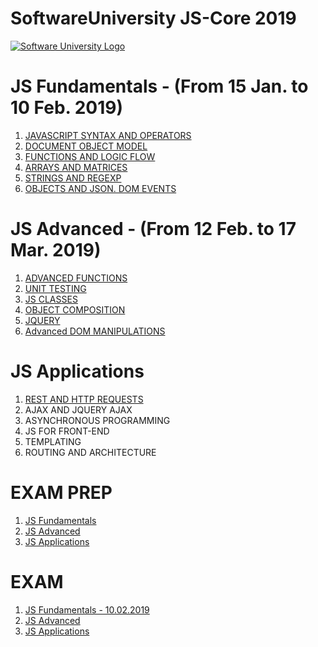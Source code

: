 # SoftwareUniversity JS-Core 2019

[![Software University Logo](https://goo.gl/KYm0Tz)](https://softuni.bg)


# JS Fundamentals - (From 15 Jan. to 10 Feb. 2019)
1. [JAVASCRIPT SYNTAX AND OPERATORS](http://tinyurl.com/yahoqsqu)
2. [DOCUMENT OBJECT MODEL](http://tinyurl.com/yahoqsqu)
3. [FUNCTIONS AND LOGIC FLOW](http://tinyurl.com/ychlfjev)
4. [ARRAYS AND MATRICES](http://tinyurl.com/y776qu4h)
5. [STRINGS AND REGEXP](http://tinyurl.com/y733hlht)
6. [OBJECTS AND JSON. DOM EVENTS](http://tinyurl.com/y6w6el3f)

# JS Advanced - (From 12 Feb. to 17 Mar. 2019)
1. [ADVANCED FUNCTIONS](http://tinyurl.com/yymtldfs)
2. [UNIT TESTING](https://tinyurl.com/y2pwqwko)
3. [JS CLASSES](https://tinyurl.com/yyz66krj)
4. [OBJECT COMPOSITION](https://tinyurl.com/yyr6fbdo)
5. [JQUERY](https://tinyurl.com/y2uqwk3w)
6. [Advanced DOM MANIPULATIONS](https://tinyurl.com/y4hbfdf6)

# JS Applications
1. [REST AND HTTP REQUESTS](http://tinyurl.com/y5ferm2s)
2. AJAX AND JQUERY AJAX
3. ASYNCHRONOUS PROGRAMMING
4. JS FOR FRONT-END
5. TEMPLATING
6. ROUTING AND ARCHITECTURE

# EXAM PREP
1. [JS Fundamentals](https://tinyurl.com/y2ue6hyb)
2. [JS Advanced](https://tinyurl.com/y4m4o9uk)
3. [JS Applications](https://tinyurl.com/y5rxlgmm)

# EXAM
1. [JS Fundamentals - 10.02.2019](http://tinyurl.com/yxdhljoj)
2. [JS Advanced](https://tinyurl.com/y4m4o9uk)
3. [JS Applications](https://tinyurl.com/y5rxlgmm)
